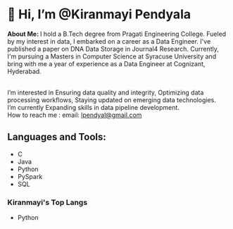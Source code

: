 <!DOCTYPE html>
<html>
<h1>
 👋 Hi, I’m @Kiranmayi Pendyala
</h1>
<head>
 <b>About Me: </b>
</head>
        I hold a B.Tech degree from Pragati Engineering College. Fueled by my interest in data, I embarked on a career as a Data Engineer. I've published a paper on DNA Data Storage in Journal4 Research. Currently, I'm pursuing a Masters in Computer Science at Syracuse University and bring with me a year of experience as a Data Engineer at Cognizant, Hyderabad.   
        
<br> I’m interested in Ensuring data quality and integrity, Optimizing data processing workflows, Staying updated on emerging data technologies.
<br> I’m currently Expanding skills in data pipeline development.
<br> How to reach me : email: lpendyal@gmail.com 

 
<body>
  <h2>Languages and Tools:</h2>
  <ul>
    <li> C </li>
    <li>Java</li>
    <li>Python</li>
    <li>PySpark</li>
    <li>SQL</li> 
</ul>
</body>
<body>
<h3>
   Kiranmayi's Top Langs
</h3>
<ul>
  <li> Python</li> </ul>
</body>

</html>
<!---
KiranmayiPendyala/KiranmayiPendyala is a ✨ special ✨ repository because its `README.md` (this file) appears on your GitHub profile.
You can click the Preview link to take a look at your changes.
--->
